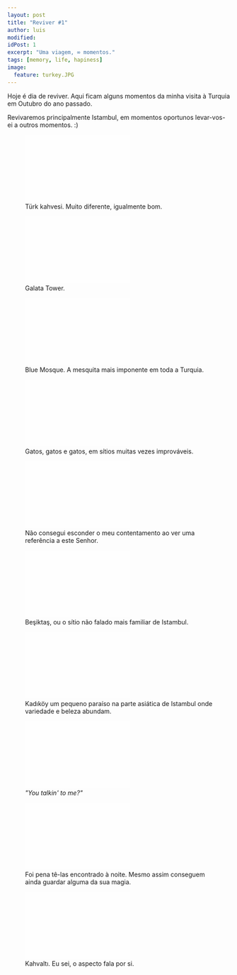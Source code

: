 ```yaml
---
layout: post
title: "Reviver #1"
author: luis
modified:
idPost: 1
excerpt: "Uma viagem, ∞ momentos."
tags: [memory, life, hapiness]
image:
  feature: turkey.JPG
---
```


Hoje é dia de reviver. Aqui ficam alguns momentos da minha visita à Turquia em Outubro do ano passado.

Revivaremos principalmente Istambul, em momentos oportunos levar-vos-ei a outros momentos. :)

<figure>
	<a href="../images/turkey/coffee.JPG"><img src="../images/blank.JPG" alt="" data-echo="../images/turkey/coffee.JPG"></a>
	<figcaption>Türk kahvesi. Muito diferente, igualmente bom.</figcaption>
</figure>

<figure>
	<a href="../images/turkey/galata.JPG"><img src="../images/blank.JPG" alt="" data-echo="../images/turkey/galata.JPG"></a>
	<figcaption>Galata Tower.</figcaption>
</figure>

<figure>
	<a href="../images/turkey/bluemosque.JPG"><img src="../images/blank.JPG" alt="" data-echo="../images/turkey/bluemosque.JPG"></a>
	<figcaption>Blue Mosque. A mesquita mais imponente em toda a Turquia.</figcaption>
</figure>

<figure>
	<a href="../images/turkey/cat.JPG"><img src="../images/blank.JPG" alt="" data-echo="../images/turkey/cat.JPG"></a>
	<figcaption>Gatos, gatos e gatos, em sítios muitas vezes improváveis.</figcaption>
</figure>

<figure>
	<a href="../images/turkey/kafka.JPG"><img src="../images/blank.JPG" alt="" data-echo="../images/turkey/kafka.JPG"></a>
	<figcaption>Não consegui esconder o meu contentamento ao ver uma referência a este Senhor.</figcaption>
</figure>

<figure>
	<a href="../images/turkey/besiktas.JPG"><img src="../images/blank.JPG" alt="" data-echo="../images/turkey/besiktas.JPG"></a>
	<figcaption>Beşiktaş, ou o sítio não falado mais familiar de Istambul.</figcaption>
</figure>

<figure>
	<a href="../images/turkey/kadikoy.JPG"><img src="../images/blank.JPG" alt="" data-echo="../images/turkey/kadikoy.JPG"></a>
	<figcaption>Kadıköy um pequeno paraíso na parte asiática de Istambul onde variedade e beleza abundam.</figcaption>
</figure>

<figure>
	<a href="../images/turkey/hi.JPG"><img src="../images/blank.JPG" alt="" data-echo="../images/turkey/hi.JPG"></a>
	<figcaption><i>"You talkin' to me?"</i></figcaption>
</figure>

<figure>
	<a href="../images/turkey/stairway.JPG"><img src="../images/blank.JPG" alt="" data-echo="../images/turkey/stairway.JPG"></a>
	<figcaption>Foi pena tê-las encontrado à noite. Mesmo assim conseguem ainda guardar alguma da sua magia.</figcaption>
</figure>

<figure>
	<a href="../images/turkey/brunch.JPG"><img src="../images/blank.JPG" alt="" data-echo="../images/turkey/brunch.JPG"></a>
	<figcaption>Kahvaltı. Eu sei, o aspecto fala por si.</figcaption>
</figure>
